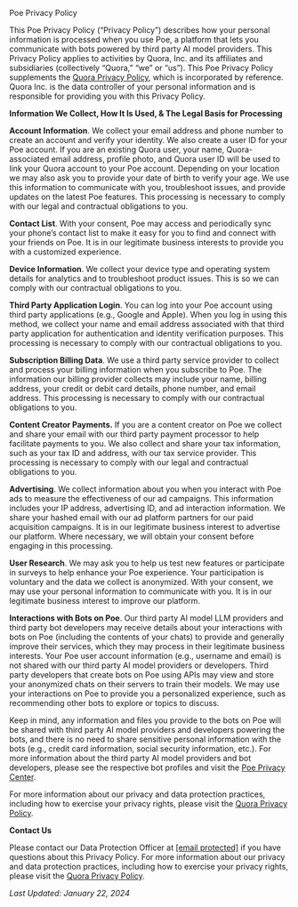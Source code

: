 Poe Privacy Policy

This Poe Privacy Policy (“Privacy Policy”) describes how your personal information is processed when you use Poe, a platform that lets you communicate with bots powered by third party AI model providers. This Privacy Policy applies to activities by Quora, Inc. and its affiliates and subsidiaries (collectively “Quora,” “we” or “us”). This Poe Privacy Policy supplements the [Quora Privacy Policy](https://www.quora.com/about/privacy), which is incorporated by reference. Quora Inc. is the data controller of your personal information and is responsible for providing you with this Privacy Policy.

**Information We Collect, How It Is Used, & The Legal Basis for Processing**

**Account Information**. We collect your email address and phone number to create an account and verify your identity. We also create a user ID for your Poe account. If you are an existing Quora user, your name, Quora-associated email address, profile photo, and Quora user ID will be used to link your Quora account to your Poe account. Depending on your location we may also ask you to provide your date of birth to verify your age. We use this information to communicate with you, troubleshoot issues, and provide updates on the latest Poe features. This processing is necessary to comply with our legal and contractual obligations to you.

**Contact List**. With your consent, Poe may access and periodically sync your phone’s contact list to make it easy for you to find and connect with your friends on Poe. It is in our legitimate business interests to provide you with a customized experience.

**Device Information**. We collect your device type and operating system details for analytics and to troubleshoot product issues. This is so we can comply with our contractual obligations to you.

**Third Party Application Login**. You can log into your Poe account using third party applications (e.g., Google and Apple). When you log in using this method, we collect your name and email address associated with that third party application for authentication and identity verification purposes. This processing is necessary to comply with our contractual obligations to you.

**Subscription Billing Data**. We use a third party service provider to collect and process your billing information when you subscribe to Poe. The information our billing provider collects may include your name, billing address, your credit or debit card details, phone number, and email address. This processing is necessary to comply with our contractual obligations to you.

**Content Creator Payments.** If you are a content creator on Poe we collect and share your email with our third party payment processor to help facilitate payments to you. We also collect and share your tax information, such as your tax ID and address, with our tax service provider. This processing is necessary to comply with our legal and contractual obligations to you.

**Advertising**. We collect information about you when you interact with Poe ads to measure the effectiveness of our ad campaigns. This information includes your IP address, advertising ID, and ad interaction information. We share your hashed email with our ad platform partners for our paid acquisition campaigns. It is in our legitimate business interest to advertise our platform. Where necessary, we will obtain your consent before engaging in this processing.

**User Research**. We may ask you to help us test new features or participate in surveys to help enhance your Poe experience. Your participation is voluntary and the data we collect is anonymized. With your consent, we may use your personal information to communicate with you. It is in our legitimate business interest to improve our platform.

**Interactions with Bots on Poe**. Our third party AI model LLM providers and third party bot developers may receive details about your interactions with bots on Poe (including the contents of your chats) to provide and generally improve their services, which they may process in their legitimate business interests. Your Poe user account information (e.g., username and email) is not shared with our third party AI model providers or developers. Third party developers that create bots on Poe using APIs may view and store your anonymized chats on their servers to train their models. We may use your interactions on Poe to provide you a personalized experience, such as recommending other bots to explore or topics to discuss.

Keep in mind, any information and files you provide to the bots on Poe will be shared with third party AI model providers and developers powering the bots, and there is no need to share sensitive personal information with the bots (e.g., credit card information, social security information, etc.). For more information about the third party AI model providers and bot developers, please see the respective bot profiles and visit the [Poe Privacy Center](https://poe.com/privacy_center).

For more information about our privacy and data protection practices, including how to exercise your privacy rights, please visit the [Quora Privacy Policy](https://www.quora.com/about/privacy).

​​**Contact Us**

Please contact our Data Protection Officer at [\[email protected\]](https://poe.com/cdn-cgi/l/email-protection) if you have questions about this Privacy Policy. For more information about our privacy and data protection practices, including how to exercise your privacy rights, please visit the [Quora Privacy Policy](https://www.quora.com/about/privacy).

_Last Updated: January 22, 2024_